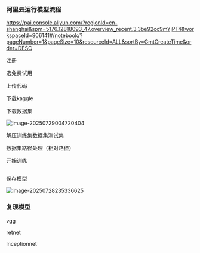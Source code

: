 ### 阿里云运行模型流程

https://pai.console.aliyun.com/?regionId=cn-shanghai&spm=5176.12818093_47.overview_recent.3.3be92cc9mYjPT4&workspaceId=906141#/notebook/?pageNumber=1&pageSize=10&resourceId=ALL&sortBy=GmtCreateTime&order=DESC

注册

选免费试用

上传代码

下载kaggle

下载数据集

![image-20250729004720404](C:\Users\oyaZXL\AppData\Roaming\Typora\typora-user-images\image-20250729004720404.png)

解压训练集数据集测试集

数据集路径处理（相对路径）

开始训练

```c
```



保存模型



![image-20250728235336625](C:\Users\oyaZXL\AppData\Roaming\Typora\typora-user-images\image-20250728235336625.png)

















### 复现模型

vgg

retnet

lnceptionnet

